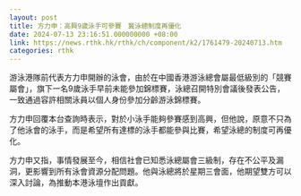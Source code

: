 ```yaml
---
layout: post
title: 方力申：高興9歲泳手可參賽　冀泳總制度再優化
date: 2024-07-13 23:16:51.000000000 +08:00
link: https://news.rthk.hk/rthk/ch/component/k2/1761479-20240713.htm
categories: rthk
---
```


游泳港隊前代表方力申開辦的泳會，由於在中國香港游泳總會屬最低級別的「競賽屬會」，旗下一名9歲泳手早前未能參加錦標賽，泳總召開特別會議後發表公告，一致通過容許相關泳員以個人身份參加分齡游泳錦標賽。

方力申回覆本台查詢時表示，對於小泳手能夠參賽感到高興，但他說，原意不只為了他泳會的泳手，而是希望所有達標的泳手都能參與比賽，希望泳總的制度可再優化。

方力申又指，事情發展至今，相信社會已知悉泳總屬會三級制，存在不公平及漏洞，更影響到所有泳會資源分配問題。他與泳總將於星期三會面，他期望雙方可以深入討論，為推動本港泳壇作出貢獻。
